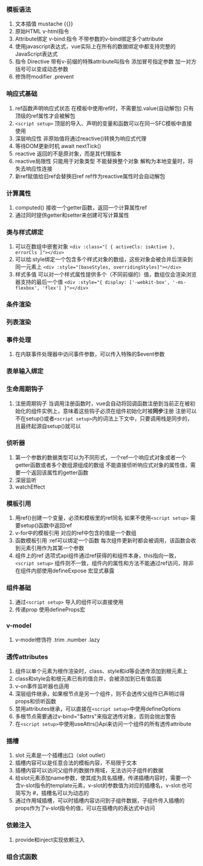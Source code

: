 ### 模板语法

1. 文本插值 mustache {{}}
2. 原始HTML  v-html指令
3. Attribute绑定  v-bind:指令  不带参数的v-bind绑定多个attribute
4. 使用javascript表达式，vue实际上在所有的数据绑定中都支持完整的JavaScript表达式
5. 指令 Directive  带有v-前缀的特殊attribute叫指令  添加冒号指定参数  加一对方括号可以变成动态参数
6. 修饰符modifier  .prevent

### 响应式基础

1. ref函数声明响应式状态 在模板中使用ref时，不需要加.value(自动解包) 只有顶级的ref属性才会被解包
2. ``` <script setup> ``` 顶层的导入、声明的变量和函数可以在同一SFC模板中直接使用
3. 深层响应性  非原始值将通过reactive()转换为响应式代理
4. 等待DOM更新时机  await nextTick()
5. reactive 返回的不是原对象，而是其代理版本
6. reactive局限性 只能用于对象类型  不能替换整个对象  解构为本地变量时，将失去响应性连接
7. 新ref赋值给旧ref会替换旧ref  ref作为reactive属性时会自动解包

### 计算属性

1. computed() 接收一个getter函数，返回一个计算属性ref
2. 通过同时提供getter和setter来创建可写计算属性

### 类与样式绑定

1. 可以在数组中嵌套对象 ``` <div :class="[ { activeCls: isActive }, errorCls ]"></div> ```
2. 可以给:style绑定一个包含多个样式对象的数组，这些对象会被合并后渲染到同一元素上 ```<div :style="[baseStyles, overridingStyles]"></div>```
3. 样式多值 可以对一个样式属性提供多个（不同前缀的）值，数组仅会渲染浏览器支持的最后一个值 ``` <div :style="{ display: ['-webkit-box', '-ms-flexbox', 'flex'] }"></div> ```

### 条件渲染

### 列表渲染

### 事件处理

1. 在内联事件处理器中访问事件参数，可以传入特殊的$event参数

### 表单输入绑定

### 生命周期钩子

1. 注册周期钩子 当调用注册函数时，vue会自动将回调函数注册到当前正在被初始化的组件实例上，意味着这些钩子必须在组件初始化时被**同步**注册  注册可以不在setup()或者``` <script setup> ```内的词法上下文中，只要调用栈是同步的，且最终起源自setup()就可以

### 侦听器

1. 第一个参数的数据类型可以为不同形式，一个ref一个响应式对象或者一个getter函数或者多个数组源组成的数组  不能直接侦听响应式对象的属性值，需要一个返回该属性的getter函数
2. 深层监听
3. watchEffect

### 模板引用

1. 用ref()创建一个变量，必须和模板里的ref同名  如果不使用``` <script setup> ``` 需要setup()函数中返回ref
2. v-for中的模板引用 对应的ref中包含的值是一个数组
3. 函数模板引用  :ref可以绑定一个函数 每次组件更新时都会被调用，该函数会收到元素引用作为其第一个参数
4. 组件上的ref  选项式api组件通过ref获得的和组件本身，this指向一致，``` <script setup> ``` 组件则不一致，组件内的属性和方法不能通过ref访问，除非在组件内部使用defineExpose 宏显式暴露

### 组件基础

1. 通过```<script setup>``` 导入的组件可以直接使用
2. 传递prop 使用defineProps宏

### v-model

1. v-model修饰符  .trim .number .lazy

### 透传attributes

1. 组件以单个元素为根作渲染时，class、style和id等会透传添加到根元素上
2. class和style会和根元素已有的值合并，会被添加到已有值后面
3. v-on事件监听器也适用
4. 深层组件继承，如果根节点是另一个组件，则不会透传父组件已声明过得props和侦听函数
5. 禁用attributes继承，可以直接在```<script setup>```中使用defineOptions
6. 多根节点需要通过v-bind="$attrs"来指定透传对象，否则会抛出警告
7. 在```<script setup>```中使用useAttrs()Api来访问一个组件的所有透传attribute

### 插槽

1. slot 元素是一个插槽出口（slot outlet）
2. 插槽内容可以是任意合法的模板内容，不局限于文本
3. 插槽内容可以访问父组件的数据作用域，无法访问子组件的数据
4. 给slot元素添加name参数，使其成为具名插槽，传递插槽内容时，需要一个含v-slot指令的template元素，v-slot的参数值为对应的插槽名，v-slot:也可简写为 #，插槽名可以为动态的
5. 通过作用域插槽，可以时插槽内容访问到子组件数据，子组件传入插槽的props作为了v-slot指令的值，可以在插槽内的表达式中访问

### 依赖注入

1. provide和inject实现依赖注入

### 组合式函数
